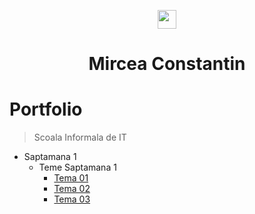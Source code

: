 <p align="center">
  <img align="center" height=30px src='https://i.imgur.com/sXGX7wA.png'>
  <h1 align="center">Mircea Constantin</h1>
</p>

# Portfolio

> Scoala Informala de IT

- Saptamana 1
  - Teme Saptamana 1
    - [Tema 01](https://miualinionut.github.io/siit_06/Constantin.Mircea/s1/t01/index.html)
    - [Tema 02](https://miualinionut.github.io/siit_06/Constantin.Mircea/s1/t02/index.html)
    - [Tema 03](https://miualinionut.github.io/siit_06/Constantin.Mircea/s1/t03/index.html)

